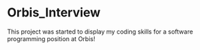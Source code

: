 # Orbis_Interview
This project was started to display my coding skills for a software programming position at Orbis!
